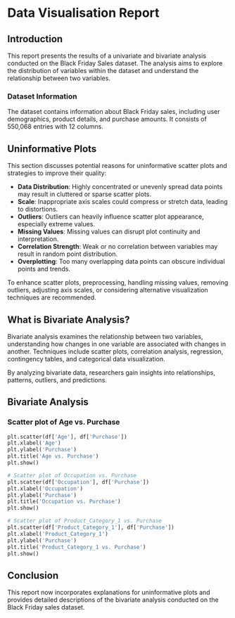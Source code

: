 # Data Visualisation Report

## Introduction
This report presents the results of a univariate and bivariate analysis conducted on the Black Friday Sales dataset. The analysis aims to explore the distribution of variables within the dataset and understand the relationship between two variables.

### Dataset Information
The dataset contains information about Black Friday sales, including user demographics, product details, and purchase amounts. It consists of 550,068 entries with 12 columns.

## Uninformative Plots

This section discusses potential reasons for uninformative scatter plots and strategies to improve their quality:

- **Data Distribution**: Highly concentrated or unevenly spread data points may result in cluttered or sparse scatter plots.
- **Scale**: Inappropriate axis scales could compress or stretch data, leading to distortions.
- **Outliers**: Outliers can heavily influence scatter plot appearance, especially extreme values.
- **Missing Values**: Missing values can disrupt plot continuity and interpretation.
- **Correlation Strength**: Weak or no correlation between variables may result in random point distribution.
- **Overplotting**: Too many overlapping data points can obscure individual points and trends.

To enhance scatter plots, preprocessing, handling missing values, removing outliers, adjusting axis scales, or considering alternative visualization techniques are recommended.

## What is Bivariate Analysis?

Bivariate analysis examines the relationship between two variables, understanding how changes in one variable are associated with changes in another. Techniques include scatter plots, correlation analysis, regression, contingency tables, and categorical data visualization.

By analyzing bivariate data, researchers gain insights into relationships, patterns, outliers, and predictions.

## Bivariate Analysis

### Scatter plot of Age vs. Purchase
```python
plt.scatter(df['Age'], df['Purchase'])
plt.xlabel('Age')
plt.ylabel('Purchase')
plt.title('Age vs. Purchase')
plt.show()

# Scatter plot of Occupation vs. Purchase
plt.scatter(df['Occupation'], df['Purchase'])
plt.xlabel('Occupation')
plt.ylabel('Purchase')
plt.title('Occupation vs. Purchase')
plt.show()

# Scatter plot of Product_Category_1 vs. Purchase
plt.scatter(df['Product_Category_1'], df['Purchase'])
plt.xlabel('Product_Category_1')
plt.ylabel('Purchase')
plt.title('Product_Category_1 vs. Purchase')
plt.show()
```

## Conclusion
This report now incorporates explanations for uninformative plots and provides detailed descriptions of the bivariate analysis conducted on the Black Friday sales dataset.
